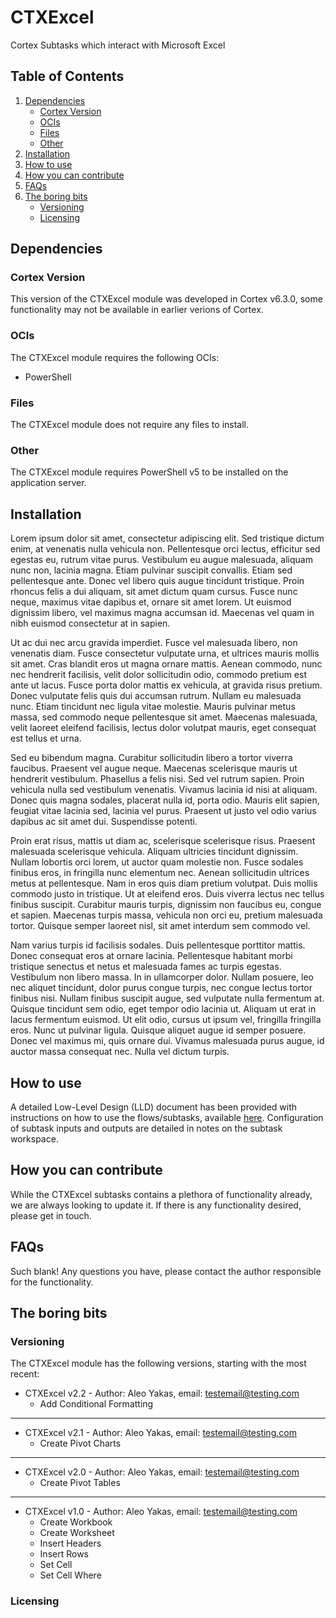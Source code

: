 # CTXExcel
Cortex Subtasks which interact with Microsoft Excel


## Table of Contents
1) [Dependencies](#dependencies)
    * [Cortex Version](#cortex-version)
    * [OCIs](#ocis)
    * [Files](#files)
    * [Other](#other)
1) [Installation](#installation)
1) [How to use](#how-to-use)
1) [How you can contribute](#how-you-can-contribute)
1) [FAQs](#faqs)
1) [The boring bits](#the-boring-bits)
    * [Versioning](#versioning)
    * [Licensing](#licensing)

## Dependencies
### Cortex Version
This version of the CTXExcel module was developed in Cortex v6.3.0, some functionality may not be available in earlier verions of Cortex.

### OCIs
The CTXExcel module requires the following OCIs:
* PowerShell

### Files
The CTXExcel module does not require any files to install.

### Other
The CTXExcel module requires PowerShell v5 to be installed on the application server.

## Installation
Lorem ipsum dolor sit amet, consectetur adipiscing elit. Sed tristique dictum enim, at venenatis nulla vehicula non. Pellentesque orci lectus, efficitur sed egestas eu, rutrum vitae purus. Vestibulum eu augue malesuada, aliquam nunc non, lacinia magna. Etiam pulvinar suscipit convallis. Etiam sed pellentesque ante. Donec vel libero quis augue tincidunt tristique. Proin rhoncus felis a dui aliquam, sit amet dictum quam cursus. Fusce nunc neque, maximus vitae dapibus et, ornare sit amet lorem. Ut euismod dignissim libero, vel maximus magna accumsan id. Maecenas vel quam in nibh euismod consectetur at in sapien.

Ut ac dui nec arcu gravida imperdiet. Fusce vel malesuada libero, non venenatis diam. Fusce consectetur vulputate urna, et ultrices mauris mollis sit amet. Cras blandit eros ut magna ornare mattis. Aenean commodo, nunc nec hendrerit facilisis, velit dolor sollicitudin odio, commodo pretium est ante ut lacus. Fusce porta dolor mattis ex vehicula, at gravida risus pretium. Donec vulputate felis quis dui accumsan rutrum. Nullam eu malesuada nunc. Etiam tincidunt nec ligula vitae molestie. Mauris pulvinar metus massa, sed commodo neque pellentesque sit amet. Maecenas malesuada, velit laoreet eleifend facilisis, lectus dolor volutpat mauris, eget consequat est tellus et urna.

Sed eu bibendum magna. Curabitur sollicitudin libero a tortor viverra faucibus. Praesent vel augue neque. Maecenas scelerisque mauris ut hendrerit vestibulum. Phasellus a felis nisi. Sed vel rutrum sapien. Proin vehicula nulla sed vestibulum venenatis. Vivamus lacinia id nisi at aliquam. Donec quis magna sodales, placerat nulla id, porta odio. Mauris elit sapien, feugiat vitae lacinia sed, lacinia vel purus. Praesent ut justo vel odio varius dapibus ac sit amet dui. Suspendisse potenti.

Proin erat risus, mattis ut diam ac, scelerisque scelerisque risus. Praesent malesuada scelerisque vehicula. Aliquam ultricies tincidunt dignissim. Nullam lobortis orci lorem, ut auctor quam molestie non. Fusce sodales finibus eros, in fringilla nunc elementum nec. Aenean sollicitudin ultrices metus at pellentesque. Nam in eros quis diam pretium volutpat. Duis mollis commodo justo in tristique. Ut at eleifend eros. Duis viverra lectus nec tellus finibus suscipit. Curabitur mauris turpis, dignissim non faucibus eu, congue et sapien. Maecenas turpis massa, vehicula non orci eu, pretium malesuada tortor. Quisque semper laoreet nisl, sit amet interdum sem commodo vel.

Nam varius turpis id facilisis sodales. Duis pellentesque porttitor mattis. Donec consequat eros at ornare lacinia. Pellentesque habitant morbi tristique senectus et netus et malesuada fames ac turpis egestas. Vestibulum non libero massa. In in ullamcorper dolor. Nullam posuere, leo nec aliquet tincidunt, dolor purus congue turpis, nec congue lectus tortor finibus nisi. Nullam finibus suscipit augue, sed vulputate nulla fermentum at. Quisque tincidunt sem odio, eget tempor odio lacinia ut. Aliquam ut erat in lacus fermentum euismod. Ut elit odio, cursus ut ipsum vel, fringilla fringilla eros. Nunc ut pulvinar ligula. Quisque aliquet augue id semper posuere. Donec vel maximus mi, quis ornare dui. Vivamus malesuada purus augue, id auctor massa consequat nec. Nulla vel dictum turpis.

## How to use
A detailed Low-Level Design (LLD) document has been provided with instructions on how to use the flows/subtasks, available [here](LLD-link). Configuration of subtask inputs and outputs are detailed in notes on the subtask workspace. 

## How you can contribute
While the CTXExcel subtasks contains a plethora of functionality already, we are always looking to update it. If there is any functionality desired, please get in touch.

## FAQs
Such blank! Any questions you have, please contact the author responsible for the functionality.

## The boring bits
### Versioning
The CTXExcel module has the following versions, starting with the most recent:
* CTXExcel v2.2 - Author: Aleo Yakas, email: testemail@testing.com
  *  Add Conditional Formatting

---
* CTXExcel v2.1 - Author: Aleo Yakas, email: testemail@testing.com
  *  Create Pivot Charts

---
* CTXExcel v2.0 - Author: Aleo Yakas, email: testemail@testing.com
  *  Create Pivot Tables

---
* CTXExcel v1.0 - Author: Aleo Yakas, email: testemail@testing.com
  *  Create Workbook
  *  Create Worksheet
  *  Insert Headers
  *  Insert Rows
  *  Set Cell
  *  Set Cell Where

### Licensing

